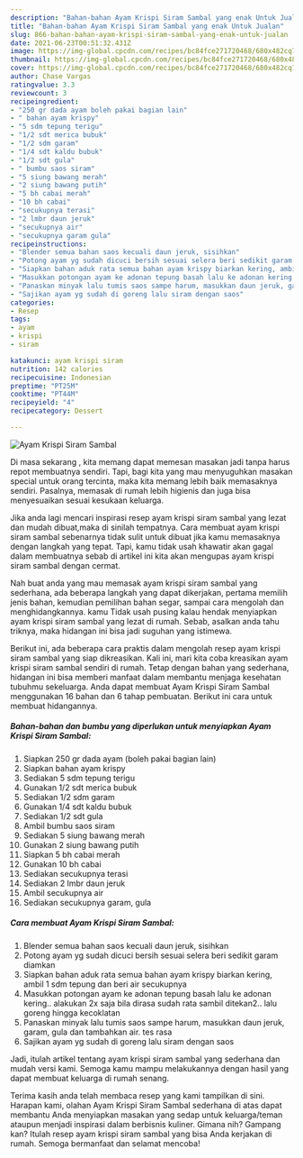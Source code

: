 ```yaml
---
description: "Bahan-bahan Ayam Krispi Siram Sambal yang enak Untuk Jualan"
title: "Bahan-bahan Ayam Krispi Siram Sambal yang enak Untuk Jualan"
slug: 866-bahan-bahan-ayam-krispi-siram-sambal-yang-enak-untuk-jualan
date: 2021-06-23T00:51:32.431Z
image: https://img-global.cpcdn.com/recipes/bc84fce271720468/680x482cq70/ayam-krispi-siram-sambal-foto-resep-utama.jpg
thumbnail: https://img-global.cpcdn.com/recipes/bc84fce271720468/680x482cq70/ayam-krispi-siram-sambal-foto-resep-utama.jpg
cover: https://img-global.cpcdn.com/recipes/bc84fce271720468/680x482cq70/ayam-krispi-siram-sambal-foto-resep-utama.jpg
author: Chase Vargas
ratingvalue: 3.3
reviewcount: 3
recipeingredient:
- "250 gr dada ayam boleh pakai bagian lain"
- " bahan ayam krispy"
- "5 sdm tepung terigu"
- "1/2 sdt merica bubuk"
- "1/2 sdm garam"
- "1/4 sdt kaldu bubuk"
- "1/2 sdt gula"
- " bumbu saos siram"
- "5 siung bawang merah"
- "2 siung bawang putih"
- "5 bh cabai merah"
- "10 bh cabai"
- "secukupnya terasi"
- "2 lmbr daun jeruk"
- "secukupnya air"
- "secukupnya garam gula"
recipeinstructions:
- "Blender semua bahan saos kecuali daun jeruk, sisihkan"
- "Potong ayam yg sudah dicuci bersih sesuai selera beri sedikit garam diamkan"
- "Siapkan bahan aduk rata semua bahan ayam krispy biarkan kering, ambil 1 sdm tepung dan beri air secukupnya"
- "Masukkan potongan ayam ke adonan tepung basah lalu ke adonan kering.. alakukan 2x saja bila dirasa sudah rata sambil ditekan2.. lalu goreng hingga kecoklatan"
- "Panaskan minyak lalu tumis saos sampe harum, masukkan daun jeruk, garam, gula dan tambahkan air. tes rasa"
- "Sajikan ayam yg sudah di goreng lalu siram dengan saos"
categories:
- Resep
tags:
- ayam
- krispi
- siram

katakunci: ayam krispi siram 
nutrition: 142 calories
recipecuisine: Indonesian
preptime: "PT25M"
cooktime: "PT44M"
recipeyield: "4"
recipecategory: Dessert

---
```



![Ayam Krispi Siram Sambal](https://img-global.cpcdn.com/recipes/bc84fce271720468/680x482cq70/ayam-krispi-siram-sambal-foto-resep-utama.jpg)

Di masa  sekarang , kita memang dapat memesan masakan jadi tanpa harus repot membuatnya sendiri. Tapi, bagi kita yang mau menyuguhkan masakan special untuk orang tercinta, maka kita memang lebih baik memasaknya sendiri. Pasalnya, memasak di rumah lebih higienis dan juga bisa menyesuaikan sesuai kesukaan keluarga.

Jika anda lagi mencari inspirasi resep ayam krispi siram sambal yang lezat dan mudah dibuat,maka di sinilah tempatnya. Cara membuat ayam krispi siram sambal  sebenarnya tidak sulit untuk dibuat jika kamu memasaknya dengan langkah yang tepat. Tapi, kamu tidak usah khawatir akan gagal dalam membuatnya 
sebab di artikel ini kita akan mengupas ayam krispi siram sambal dengan cermat.  



Nah buat anda yang mau memasak ayam krispi siram sambal yang sederhana, ada beberapa langkah yang dapat dikerjakan, pertama memilih jenis bahan, kemudian pemilihan bahan segar, sampai cara mengolah dan menghidangkannya. kamu Tidak usah pusing kalau hendak menyiapkan ayam krispi siram sambal yang lezat di rumah. Sebab, asalkan anda  tahu triknya, maka hidangan ini bisa jadi suguhan yang istimewa.

Berikut ini, ada beberapa cara praktis  dalam mengolah resep ayam krispi siram sambal yang siap dikreasikan. Kali ini, mari kita coba kreasikan ayam krispi siram sambal sendiri di rumah. Tetap dengan bahan yang sederhana, hidangan ini bisa memberi manfaat dalam membantu menjaga kesehatan tubuhmu sekeluarga. Anda dapat membuat Ayam Krispi Siram Sambal menggunakan 16 bahan dan 6 tahap pembuatan. Berikut ini cara untuk membuat hidangannya.

<!--inarticleads1-->

##### Bahan-bahan dan bumbu yang diperlukan untuk menyiapkan Ayam Krispi Siram Sambal:

1. Siapkan 250 gr dada ayam (boleh pakai bagian lain)
1. Siapkan  bahan ayam krispy
1. Sediakan 5 sdm tepung terigu
1. Gunakan 1/2 sdt merica bubuk
1. Sediakan 1/2 sdm garam
1. Gunakan 1/4 sdt kaldu bubuk
1. Sediakan 1/2 sdt gula
1. Ambil  bumbu saos siram
1. Sediakan 5 siung bawang merah
1. Gunakan 2 siung bawang putih
1. Siapkan 5 bh cabai merah
1. Gunakan 10 bh cabai
1. Sediakan secukupnya terasi
1. Sediakan 2 lmbr daun jeruk
1. Ambil secukupnya air
1. Sediakan secukupnya garam, gula




<!--inarticleads2-->

##### Cara membuat Ayam Krispi Siram Sambal:

1. Blender semua bahan saos kecuali daun jeruk, sisihkan
1. Potong ayam yg sudah dicuci bersih sesuai selera beri sedikit garam diamkan
1. Siapkan bahan aduk rata semua bahan ayam krispy biarkan kering, ambil 1 sdm tepung dan beri air secukupnya
1. Masukkan potongan ayam ke adonan tepung basah lalu ke adonan kering.. alakukan 2x saja bila dirasa sudah rata sambil ditekan2.. lalu goreng hingga kecoklatan
1. Panaskan minyak lalu tumis saos sampe harum, masukkan daun jeruk, garam, gula dan tambahkan air. tes rasa
1. Sajikan ayam yg sudah di goreng lalu siram dengan saos




Jadi, itulah artikel tentang  ayam krispi siram sambal  yang sederhana dan mudah versi kami. Semoga kamu mampu melakukannya dengan hasil yang dapat membuat keluarga di rumah senang. 

Terima kasih anda telah membaca resep yang kami tampilkan di sini. Harapan kami, olahan  Ayam Krispi Siram Sambal sederhana di atas dapat membantu Anda menyiapkan masakan yang sedap untuk keluarga/teman ataupun menjadi inspirasi dalam berbisnis kuliner. Gimana nih? Gampang kan? Itulah resep ayam krispi siram sambal yang bisa Anda kerjakan di rumah. Semoga bermanfaat dan selamat mencoba!

